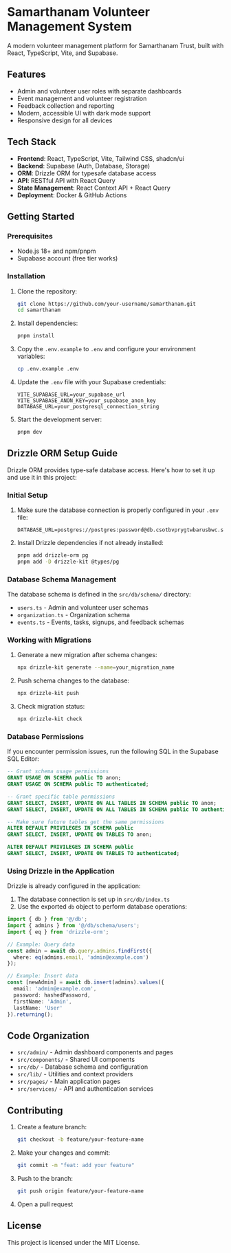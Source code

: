 # Samarthanam Volunteer Management System

A modern volunteer management platform for Samarthanam Trust, built with React, TypeScript, Vite, and Supabase.

## Features

- Admin and volunteer user roles with separate dashboards
- Event management and volunteer registration
- Feedback collection and reporting
- Modern, accessible UI with dark mode support
- Responsive design for all devices

## Tech Stack

- **Frontend**: React, TypeScript, Vite, Tailwind CSS, shadcn/ui
- **Backend**: Supabase (Auth, Database, Storage)
- **ORM**: Drizzle ORM for typesafe database access
- **API**: RESTful API with React Query
- **State Management**: React Context API + React Query
- **Deployment**: Docker & GitHub Actions

## Getting Started

### Prerequisites

- Node.js 18+ and npm/pnpm
- Supabase account (free tier works)

### Installation

1. Clone the repository:
   ```bash
   git clone https://github.com/your-username/samarthanam.git
   cd samarthanam
   ```

2. Install dependencies:
   ```bash
   pnpm install
   ```

3. Copy the `.env.example` to `.env` and configure your environment variables:
   ```bash
   cp .env.example .env
   ```

4. Update the `.env` file with your Supabase credentials:
   ```
   VITE_SUPABASE_URL=your_supabase_url
   VITE_SUPABASE_ANON_KEY=your_supabase_anon_key
   DATABASE_URL=your_postgresql_connection_string
   ```

5. Start the development server:
   ```bash
   pnpm dev
   ```

## Drizzle ORM Setup Guide

Drizzle ORM provides type-safe database access. Here's how to set it up and use it in this project:

### Initial Setup

1. Make sure the database connection is properly configured in your `.env` file:
   ```
   DATABASE_URL=postgres://postgres:password@db.csotbvprygtwbarusbwc.supabase.co:5432/postgres
   ```

2. Install Drizzle dependencies if not already installed:
   ```bash
   pnpm add drizzle-orm pg
   pnpm add -D drizzle-kit @types/pg
   ```

### Database Schema Management

The database schema is defined in the `src/db/schema/` directory:

- `users.ts` - Admin and volunteer user schemas
- `organization.ts` - Organization schema
- `events.ts` - Events, tasks, signups, and feedback schemas

### Working with Migrations

1. Generate a new migration after schema changes:
   ```bash
   npx drizzle-kit generate --name=your_migration_name
   ```

2. Push schema changes to the database:
   ```bash
   npx drizzle-kit push
   ```

3. Check migration status:
   ```bash
   npx drizzle-kit check
   ```

### Database Permissions

If you encounter permission issues, run the following SQL in the Supabase SQL Editor:

```sql
-- Grant schema usage permissions
GRANT USAGE ON SCHEMA public TO anon;
GRANT USAGE ON SCHEMA public TO authenticated;

-- Grant specific table permissions
GRANT SELECT, INSERT, UPDATE ON ALL TABLES IN SCHEMA public TO anon;
GRANT SELECT, INSERT, UPDATE ON ALL TABLES IN SCHEMA public TO authenticated;

-- Make sure future tables get the same permissions
ALTER DEFAULT PRIVILEGES IN SCHEMA public 
GRANT SELECT, INSERT, UPDATE ON TABLES TO anon;

ALTER DEFAULT PRIVILEGES IN SCHEMA public 
GRANT SELECT, INSERT, UPDATE ON TABLES TO authenticated;
```

### Using Drizzle in the Application

Drizzle is already configured in the application:

1. The database connection is set up in `src/db/index.ts`
2. Use the exported `db` object to perform database operations:

```typescript
import { db } from '@/db';
import { admins } from '@/db/schema/users';
import { eq } from 'drizzle-orm';

// Example: Query data
const admin = await db.query.admins.findFirst({
  where: eq(admins.email, 'admin@example.com')
});

// Example: Insert data
const [newAdmin] = await db.insert(admins).values({
  email: 'admin@example.com',
  password: hashedPassword,
  firstName: 'Admin',
  lastName: 'User'
}).returning();
```

## Code Organization

- `src/admin/` - Admin dashboard components and pages
- `src/components/` - Shared UI components
- `src/db/` - Database schema and configuration
- `src/lib/` - Utilities and context providers
- `src/pages/` - Main application pages
- `src/services/` - API and authentication services

## Contributing

1. Create a feature branch:
   ```bash
   git checkout -b feature/your-feature-name
   ```

2. Make your changes and commit:
   ```bash
   git commit -m "feat: add your feature"
   ```

3. Push to the branch:
   ```bash
   git push origin feature/your-feature-name
   ```

4. Open a pull request

## License

This project is licensed under the MIT License.
